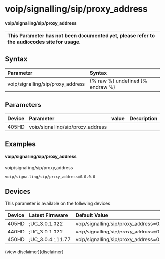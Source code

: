﻿---
description: voip/signalling/sip/proxy_address
search:
    keywords: ['voip','signalling','sip','proxy_address']
---

# voip/signalling/sip/proxy_address

#### voip/signalling/sip/proxy_address


| This Parameter has not been documented yet, please refer to the audiocodes site for usage.  |
| :--- |

## Syntax
| Parameter | Syntax |
| :--- | :--- |
|voip/signalling/sip/proxy_address | {% raw %} undefined {% endraw %} |

## Parameters
|Device|Parameter|value|Description|
|:---|:---|:---|:---|
| 405HD | voip/signalling/sip/proxy_address |  |  |

## Examples
#### voip/signalling/sip/proxy_address

voip/signalling/sip/proxy_address

```
voip/signalling/sip/proxy_address=0.0.0.0
```

## Devices
This parameter is available on the following devices

| Device | Latest Firmware | Default Value |
|:---|:---|:---|
| 405HD | ;UC_3.0.1.322 | voip/signalling/sip/proxy_address=0.0.0.0 
| 440HD | ;UC_3.0.1.322 | voip/signalling/sip/proxy_address=0.0.0.0 
| 450HD | ;UC_3.0.4.111.77 | voip/signalling/sip/proxy_address=0.0.0.0 

(view disclaimer)[disclaimer]
